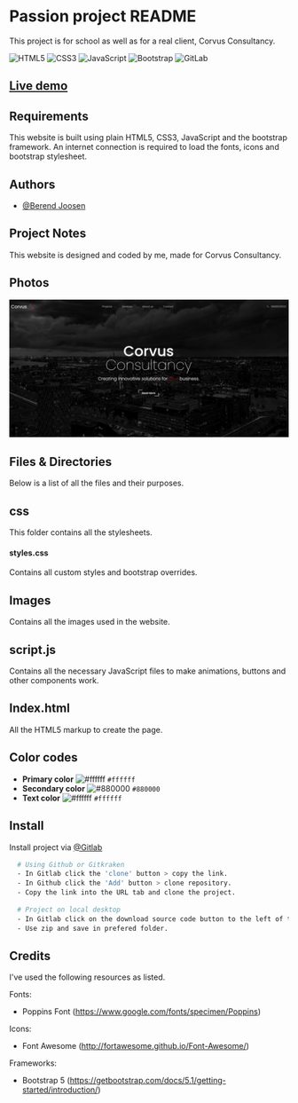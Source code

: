 # Passion project README
This project is for school as well as for a real client, Corvus Consultancy.

![HTML5](https://img.shields.io/badge/html5-%23E34F26.svg?style=for-the-badge&logo=html5&logoColor=white) ![CSS3](https://img.shields.io/badge/css3-%231572B6.svg?style=for-the-badge&logo=css3&logoColor=white) ![JavaScript](https://img.shields.io/badge/javascript-%23323330.svg?style=for-the-badge&logo=javascript&logoColor=%23F7DF1E) ![Bootstrap](https://img.shields.io/badge/bootstrap-%23563D7C.svg?style=for-the-badge&logo=bootstrap&logoColor=white)	![GitLab](https://img.shields.io/badge/gitlab-%23181717.svg?style=for-the-badge&logo=gitlab&logoColor=white) 

 ## [Live demo](http://www.i467050.hera.fhict.nl/passionproject/)

## Requirements
This website is built using plain HTML5, CSS3, JavaScript and the bootstrap framework. An internet connection is required to load the fonts, icons and bootstrap stylesheet.

## Authors
- [@Berend Joosen](https://git.fhict.nl/I467050)

## Project Notes
This website is designed and coded by me, made for Corvus Consultancy. 

## Photos
![Screenshot](app.png?raw=true "Screenshot")

## Files & Directories
Below is a list of all the files and their purposes.
## css
This folder contains all the stylesheets.


#### styles.css
Contains all custom styles and bootstrap overrides.

## Images
Contains all the images used in the website.

## script.js
Contains all the necessary JavaScript files to make animations, buttons and other components work.

## Index.html
All the HTML5 markup to create the page.


## Color codes

- **Primary color** ![#ffffff](https://via.placeholder.com/15/ffffff/000000?text=+) `#ffffff` 
- **Secondary color** ![#880000](https://via.placeholder.com/15/880000/000000?text=+) `#880000`
- **Text color** ![#ffffff](https://via.placeholder.com/15/ffffff/000000?text=+) `#ffffff`

## Install
Install project via [@Gitlab](https://git.fhict.nl/I467050/passion-project)

```bash
  # Using Github or Gitkraken
  - In Gitlab click the 'clone' button > copy the link.
  - In Github click the 'Add' button > clone repository.
  - Copy the link into the URL tab and clone the project.
```
```bash
  # Project on local desktop
  - In Gitlab click on the download source code button to the left of the clone button.
  - Use zip and save in prefered folder.
```

## Credits
I've used the following resources as listed.

Fonts:
 - Poppins Font (https://www.google.com/fonts/specimen/Poppins) 

Icons:
 - Font Awesome (http://fortawesome.github.io/Font-Awesome/)

Frameworks:
 - Bootstrap 5 (https://getbootstrap.com/docs/5.1/getting-started/introduction/)

